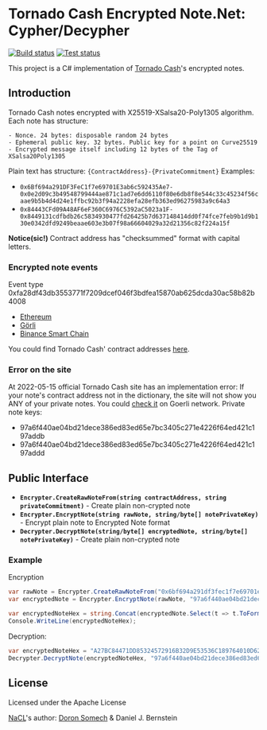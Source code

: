 Tornado Cash Encrypted Note.Net: Cypher/Decypher
===========
[![Build status](https://ci.appveyor.com/api/projects/status/xxxxx/branch/master?svg=true)](https://ci.appveyor.com/project/nokitakaze/tornado-cash-encrypted-note.net/branch/master)
[![Test status](https://img.shields.io/appveyor/tests/nokitakaze/tornado-cash-encrypted-note.net)](https://ci.appveyor.com/project/nokitakaze/tornado-cash-encrypted-note.net/branch/master)

This project is a C# implementation of [Tornado Cash](https://docs.tornado.cash/general/how-does-tornado.cash-work)'s encrypted notes.

## Introduction
Tornado Cash notes encrypted with X25519-XSalsa20-Poly1305 algorithm.
Each note has structure:
```
- Nonce. 24 bytes: disposable random 24 bytes
- Ephemeral public key. 32 bytes. Public key for a point on Curve25519
- Encrypted message itself including 12 bytes of the Tag of XSalsa20Poly1305
```

Plain text has structure:
`{ContractAddress}-{PrivateCommitment}`
Examples:
- `0x6Bf694a291DF3FeC1f7e69701E3ab6c592435Ae7-0x0e2d09c3b49548799444ae871c1ad7e6dd6110f80e6db8f8e544c33c45234f56caae9b5b4d4d24e1ffbc92b3f94a2228efa28efb363ed96275983a9c64a3`
- `0x84443CFd09A48AF6eF360C6976C5392aC5023a1F-0x8449131cdfbdb26c5834930477fd26425b7d637148414dd0f74fce7feb9b1d9b130e0342dfd9249beaae603e3b07f98a66604029a32d21356c82f224a15f`

**Notice(sic!)** Contract address has "checksummed" format with capital letters.

### Encrypted note events
Event type 0xfa28df43db3553771f7209dcef046f3bdfea15870ab625dcda30ac58b82b4008
- [Ethereum](https://etherscan.io/address/0x722122df12d4e14e13ac3b6895a86e84145b6967#events)
- [Görli](https://goerli.etherscan.io/address/0x454d870a72e29d5e5697f635128d18077bd04c60#events)
- [Binance Smart Chain](https://bscscan.com/address/0x0d5550d52428e7e3175bfc9550207e4ad3859b17#events)

You could find Tornado Cash' contract addresses [here](https://gist.github.com/TheFrozenFire/0dab728cf7884d7c74bb14ede4fcba85).

### Error on the site
At 2022-05-15 official Tornado Cash site has an implementation error: If your note's contract address not in the dictionary, the site will not show you ANY of your private notes.
You could [check it](https://tornadocash.eth.limo/account/) on Goerli network. Private note keys:
- 97a6f440ae04bd21dece386ed83ed65e7bc3405c271e4226f64ed421c197addb
- 97a6f440ae04bd21dece386ed83ed65e7bc3405c271e4226f64ed421c197addd

## Public Interface

* **`Encrypter.CreateRawNoteFrom(string contractAddress, string privateCommitment)`** - Create plain non-crypted note
* **`Encrypter.EncryptNote(string rawNote, string/byte[] notePrivateKey)`** - Encrypt plain note to Encrypted Note format
* **`Decrypter.DecryptNote(string/byte[] encryptedNote, string/byte[] notePrivateKey)`** - Create plain non-crypted note

### Example
Encryption
```C#
var rawNote = Encrypter.CreateRawNoteFrom("0x6bf694a291df3fec1f7e69701e3ab6c592435ae7", "0x0e2d09c3b49548799444ae871c1ad7e6dd6110f80e6db8f8e544c33c45234f56caae9b5b4d4d24e1ffbc92b3f94a2228efa28efb363ed96275983a9c64a3");
var encryptedNote = Encrypter.EncryptNote(rawNote, "97a6f440ae04bd21dece386ed83ed65e7bc3405c271e4226f64ed421c197addb");

var encryptedNoteHex = string.Concat(encryptedNote.Select(t => t.ToFormat("X2")));
Console.WriteLine(encryptedNoteHex);
```

Decryption:
```C#
var encryptedNoteHex = "A27BC84471DD85324572916B32D9E53536C189764010D628DBE5623D805E948F312B192E47D6F0A5C84BF0C7EEB2612916AAF14936C55C579181590D4926B1FFFD37A803303E4147326E61A21BE899D57403B356DF165D84C4228E63627A531ECB4688ABD3BDA925C8FAA1C19369097501C157FBF996BDE8E4A34B1ED51C75BF25B03ED92C1B319118F046EBBA392024DE528922000D98A1BAD0EA08AADC5ED27CF47A595C151C8CC196B23814873F914EB2D466459459BCD18E5827E29BE9699DB7AFF9D5A51BDC8C405845E3611A44058F121F969DA2AC4A101D409D9F74BABA6AE964F5B67E6454E7DBD5791675F02E"
Decrypter.DecryptNote(encryptedNoteHex, "97a6f440ae04bd21dece386ed83ed65e7bc3405c271e4226f64ed421c197addb");
```

## License
Licensed under the Apache License

[NaCL](https://github.com/somdoron/nacl.net)'s author: [Doron Somech](https://github.com/somdoron) & Daniel J. Bernstein
